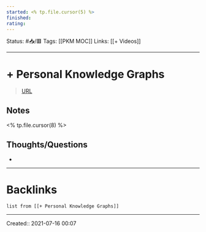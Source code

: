 ```yaml
---
started: <% tp.file.cursor(5) %>
finished:
rating:
---
```

Status: #📥/🟥
Tags: [[PKM MOC]]
Links: [[+ Videos]]
___
# + Personal Knowledge Graphs
> [URL](https://www.youtube.com/watch?v=7ik0JNnoXBc&ab_channel=IvoVelitchkov)

## Notes
<% tp.file.cursor(8) %>
## Thoughts/Questions
- 
___
# Backlinks
```dataview
list from [[+ Personal Knowledge Graphs]]
```
___
Created:: 2021-07-16 00:07


